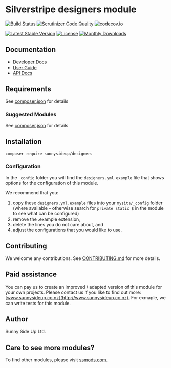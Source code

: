 # Silverstripe designers module
[![Build Status](https://travis-ci.org/sunnysideup/silverstripe-designers.svg?branch=master)](https://travis-ci.org/sunnysideup/silverstripe-designers)
[![Scrutinizer Code Quality](https://scrutinizer-ci.com/g/sunnysideup/silverstripe-designers/badges/quality-score.png?b=master)](https://scrutinizer-ci.com/g/sunnysideup/silverstripe-designers/?branch=master)
[![codecov.io](https://codecov.io/github/sunnysideup/silverstripe-designers/coverage.svg?branch=master)](https://codecov.io/github/sunnysideup/silverstripe-designers?branch=master)

[![Latest Stable Version](https://poser.pugx.org/sunnysideup/designers/version)](https://packagist.org/packages/sunnysideup/designers)
[![License](https://poser.pugx.org/sunnysideup/designers/license)](https://packagist.org/packages/sunnysideup/designers)
[![Monthly Downloads](https://poser.pugx.org/sunnysideup/designers/d/monthly)](https://packagist.org/packages/sunnysideup/designers)


## Documentation



 * [Developer Docs](docs/en/INDEX.md)
 * [User Guide](docs/en/userguide.md)
 * [API Docs](http://docs.ssmods.com/sunnysideup/designers/classes.xhtml)


## Requirements



See [composer.json](composer.json) for details


### Suggested Modules



See [composer.json](composer.json) for details


## Installation


```
composer require sunnysideup/designers
```

### Configuration



In the `_config` folder you will find the `designers.yml.example`
file that shows options for the configuration of this module.

We recommend that you:

  1. copy these `designers.yml.example` files into your
`mysite/_config` folder (where available - otherwise search for `private static $` in the module to see what can be configured)
  2. remove the .example extension,
  3. delete the lines you do not care about, and
  4. adjust the configurations that you would like to use.


## Contributing



We welcome any contributions. See [CONTRIBUTING.md](CONTRIBUTING.md) for more details.

## Paid assistance



You can pay us to create an improved / adapted version of this module for your own projects.  Please contact us if you like to find out more: [www.sunnysideup.co.nz](http://www.sunnysideup.co.nz).  For exmaple, we can write tests for this module.  

## Author



Sunny Side Up Ltd.


## Care to see more modules?

To find other modules, please visit [ssmods.com](http://ssmods.com/).
